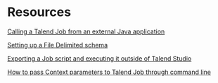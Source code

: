 # Resources

[Calling a Talend Job from an external Java application](https://help.talend.com/display/KB/Calling+a+Talend+Job+from+an+external+Java+application)

[Setting up a File Delimited schema](https://help.talend.com/display/TalendOpenStudioforDataIntegrationUserGuide520EN/7.6+Setting+up+a+File+Delimited+schema)

[Exporting a Job script and executing it outside of Talend Studio](https://help.talend.com/display/KB/Exporting+a+Job+script+and+executing+it+outside+of+Talend+Studio)

[How to pass Context parameters to Talend Job through command line](http://www.vikramtakkar.com/2013/04/how-to-pass-context-parameters-to.html)
